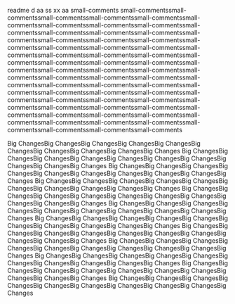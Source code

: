 readme
d
aa
ss
xx
aa
small-comments
small-commentssmall-commentssmall-commentssmall-commentssmall-commentssmall-commentssmall-commentssmall-commentssmall-commentssmall-commentssmall-commentssmall-commentssmall-commentssmall-commentssmall-commentssmall-commentssmall-commentssmall-commentssmall-commentssmall-commentssmall-commentssmall-commentssmall-commentssmall-commentssmall-commentssmall-commentssmall-commentssmall-commentssmall-commentssmall-commentssmall-commentssmall-commentssmall-commentssmall-commentssmall-commentssmall-commentssmall-commentssmall-commentssmall-commentssmall-commentssmall-commentssmall-commentssmall-commentssmall-commentssmall-commentssmall-commentssmall-commentssmall-commentssmall-commentssmall-commentssmall-commentssmall-commentssmall-commentssmall-commentssmall-commentssmall-commentssmall-commentssmall-commentssmall-commentssmall-commentssmall-commentssmall-commentssmall-commentssmall-commentssmall-comments


Big ChangesBig ChangesBig ChangesBig ChangesBig ChangesBig ChangesBig ChangesBig ChangesBig ChangesBig Changes
Big ChangesBig ChangesBig ChangesBig ChangesBig ChangesBig ChangesBig ChangesBig ChangesBig ChangesBig Changes
Big ChangesBig ChangesBig ChangesBig ChangesBig ChangesBig ChangesBig ChangesBig ChangesBig ChangesBig Changes
Big ChangesBig ChangesBig ChangesBig ChangesBig ChangesBig ChangesBig ChangesBig ChangesBig ChangesBig Changes
Big ChangesBig ChangesBig ChangesBig ChangesBig ChangesBig ChangesBig ChangesBig ChangesBig ChangesBig Changes
Big ChangesBig ChangesBig ChangesBig ChangesBig ChangesBig ChangesBig ChangesBig ChangesBig ChangesBig Changes
Big ChangesBig ChangesBig ChangesBig ChangesBig ChangesBig ChangesBig ChangesBig ChangesBig ChangesBig Changes
Big ChangesBig ChangesBig ChangesBig ChangesBig ChangesBig ChangesBig ChangesBig ChangesBig ChangesBig Changes
Big ChangesBig ChangesBig ChangesBig ChangesBig ChangesBig ChangesBig ChangesBig ChangesBig ChangesBig Changes
Big ChangesBig ChangesBig ChangesBig ChangesBig ChangesBig ChangesBig ChangesBig ChangesBig ChangesBig Changes
Big ChangesBig ChangesBig ChangesBig ChangesBig ChangesBig ChangesBig ChangesBig ChangesBig ChangesBig Changes
Big ChangesBig ChangesBig ChangesBig ChangesBig ChangesBig ChangesBig ChangesBig ChangesBig ChangesBig Changes
